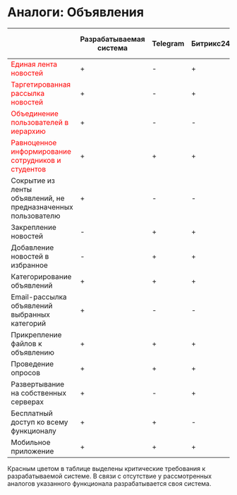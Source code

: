 # Аналоги: Объявления

|                                                                             | Разрабатываемая система | Telegram | Битрикс24 | Lions student notifications |
|-----------------------------------------------------------------------------|-------------------------|----------|-----------|-----------------------------|
| <font color="red">Единая лента новостей</font>                              | +                       | -        | +         | +                           |
| <font color="red">Таргетированная рассылка новостей</font>                  | +                       | -        | +         | +                           |
| <font color="red">Объединение пользователей в иерархию</font>               | +                       | -        | -         | -                           |
| <font color="red">Равноценное информирование сотрудников и студентов</font> | +                       | +        | +         | -                           |
| Сокрытие из ленты объявлений, не предназначенных  пользователю              | +                       | -        | -         | +                           |
| Закрепление новостей                                                        | -                       | +        | +         | не требуется                |
| Добавление новостей в избранное                                             | -                       | +        | +         | не требуется                |
| Категорирование объявлений                                                  | +                       | +        | +         | +                           |
| Email-рассылка объявлений выбранных категорий                               | +                       | -        | -         | -                           |
| Прикрепление файлов к объявлению                                            | +                       | +        | +         | -                           |
| Проведение опросов                                                          | +                       | +        | +         | +                           |
| Развертывание на собственных серверах                                       | +                       | -        | +         | +                           |
| Бесплатный доступ ко всему функционалу                                      | +                       | +        | -         | -                           |
| Мобильное приложение                                                        | +                       | +        | +         | не требуется                |

Красным цветом в таблице выделены критические требования к разрабатываемой системе. В связи с отсутствие у рассмотренных
аналогов указанного функционала разрабатывается своя система.

